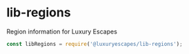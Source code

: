 # lib-regions

Region information for Luxury Escapes

```js
const libRegions = require('@luxuryescapes/lib-regions');
```
